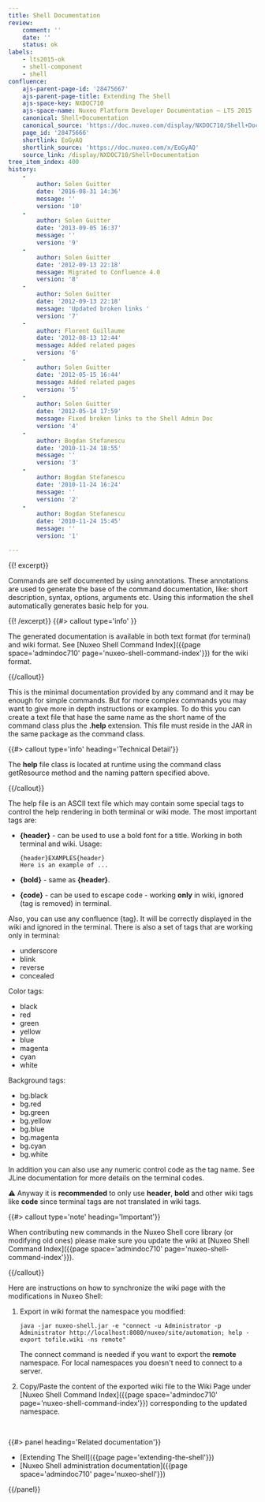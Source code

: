 ```yaml
---
title: Shell Documentation
review:
    comment: ''
    date: ''
    status: ok
labels:
    - lts2015-ok
    - shell-component
    - shell
confluence:
    ajs-parent-page-id: '28475667'
    ajs-parent-page-title: Extending The Shell
    ajs-space-key: NXDOC710
    ajs-space-name: Nuxeo Platform Developer Documentation — LTS 2015
    canonical: Shell+Documentation
    canonical_source: 'https://doc.nuxeo.com/display/NXDOC710/Shell+Documentation'
    page_id: '28475666'
    shortlink: EoGyAQ
    shortlink_source: 'https://doc.nuxeo.com/x/EoGyAQ'
    source_link: /display/NXDOC710/Shell+Documentation
tree_item_index: 400
history:
    -
        author: Solen Guitter
        date: '2016-08-31 14:36'
        message: ''
        version: '10'
    -
        author: Solen Guitter
        date: '2013-09-05 16:37'
        message: ''
        version: '9'
    -
        author: Solen Guitter
        date: '2012-09-13 22:18'
        message: Migrated to Confluence 4.0
        version: '8'
    -
        author: Solen Guitter
        date: '2012-09-13 22:18'
        message: 'Updated broken links '
        version: '7'
    -
        author: Florent Guillaume
        date: '2012-08-13 12:44'
        message: Added related pages
        version: '6'
    -
        author: Solen Guitter
        date: '2012-05-15 16:44'
        message: Added related pages
        version: '5'
    -
        author: Solen Guitter
        date: '2012-05-14 17:59'
        message: Fixed broken links to the Shell Admin Doc
        version: '4'
    -
        author: Bogdan Stefanescu
        date: '2010-11-24 18:55'
        message: ''
        version: '3'
    -
        author: Bogdan Stefanescu
        date: '2010-11-24 16:24'
        message: ''
        version: '2'
    -
        author: Bogdan Stefanescu
        date: '2010-11-24 15:45'
        message: ''
        version: '1'

---
```

{{! excerpt}}

Commands are self documented by using annotations. These annotations are used to generate the base of the command documentation, like: short description, syntax, options, arguments etc. Using this information the shell automatically generates basic help for you.

{{! /excerpt}} {{#> callout type='info' }}

The generated documentation is available in both text format (for terminal) and wiki format. See [Nuxeo Shell Command Index]({{page space='admindoc710' page='nuxeo-shell-command-index'}}) for the wiki format.

{{/callout}}

This is the minimal documentation provided by any command and it may be enough for simple commands. But for more complex commands you may want to give more in depth instructions or examples.
To do this you can create a text file that hase the same name as the short name of the command class plus the **.help** extension. This file must reside in the JAR in the same package as the command class.

{{#> callout type='info' heading='Technical Detail'}}

The **help** file class is located at runtime using the command class getResource method and the naming pattern specified above.

{{/callout}}

The help file is an ASCII text file which may contain some special tags to control the help rendering in both terminal or wiki mode.
The most important tags are:

*   **{header}** - can be used to use a bold font for a title. Working in both terminal and wiki.
    Usage:

    ```
    {header}EXAMPLES{header}
    Here is an example of ...

    ```

*   **{bold}** - same as **{header}**.
*   **{code}** - can be used to escape code - working **only** in wiki, ignored (tag is removed) in terminal.

Also, you can use any confluence {tag}. It will be correctly displayed in the wiki and ignored in the terminal.
There is also a set of tags that are working only in terminal:

*   underscore
*   blink
*   reverse
*   concealed

Color tags:

*   black
*   red
*   green
*   yellow
*   blue
*   magenta
*   cyan
*   white

Background tags:

*   bg.black
*   bg.red
*   bg.green
*   bg.yellow
*   bg.blue
*   bg.magenta
*   bg.cyan
*   bg.white

In addition you can also use any numeric control code as the tag name. See JLine documentation for more details on the terminal codes.

:warning: Anyway it is **recommended** to only use **header**, **bold** and other wiki tags like **code** since terminal tags are not translated in wiki tags.

{{#> callout type='note' heading='Important'}}

When contributing new commands in the Nuxeo Shell core library (or modifying old ones) please make sure you update the wiki at [Nuxeo Shell Command Index]({{page space='admindoc710' page='nuxeo-shell-command-index'}}).

{{/callout}}

Here are instructions on how to synchronize the wiki page with the modifications in Nuxeo Shell:

1.  Export in wiki format the namespace you modified:

    ```
    java -jar nuxeo-shell.jar -e "connect -u Administrator -p Administrator http://localhost:8080/nuxeo/site/automation; help -export tofile.wiki -ns remote"
    ```

    The connect command is needed if you want to export the **remote** namespace. For local namespaces you doesn't need to connect to a server.

2.  Copy/Paste the content of the exported wiki file to the Wiki Page under [Nuxeo Shell Command Index]({{page space='admindoc710' page='nuxeo-shell-command-index'}}) corresponding to the updated namespace.

&nbsp;

<div class="row" data-equalizer data-equalize-on="medium"><div class="column medium-6">{{#> panel heading='Related documentation'}}

*   [Extending The Shell]({{page page='extending-the-shell'}})
*   [Nuxeo Shell administration documentation]({{page space='admindoc710' page='nuxeo-shell'}})

{{/panel}}</div><div class="column medium-6">

&nbsp;

</div></div>
